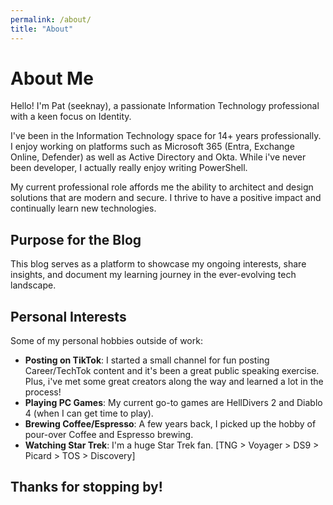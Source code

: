 ```yaml
---
permalink: /about/
title: "About"
---
```


# About Me

Hello! I'm Pat (seeknay), a passionate Information Technology professional with a keen focus on Identity. 

I've been in the Information Technology space for 14+ years professionally.  I enjoy working on platforms such as Microsoft 365 (Entra, Exchange Online, Defender) as well as Active Directory and Okta.  While i've never been developer, I actually really enjoy writing PowerShell.

My current professional role affords me the ability to architect and design solutions that are modern and secure.  I thrive to have a positive impact and continually learn new technologies.

## Purpose for the Blog

This blog serves as a platform to showcase my ongoing interests, share insights, and document my learning journey in the ever-evolving tech landscape.

## Personal Interests

Some of my personal hobbies outside of work:

- **Posting on TikTok**: I started a small channel for fun posting Career/TechTok content and it's been a great public speaking exercise.  Plus, i've met some great creators along the way and learned a lot in the process!
- **Playing PC Games**: My current go-to games are HellDivers 2 and Diablo 4 (when I can get time to play).
- **Brewing Coffee/Espresso**: A few years back, I picked up the hobby of pour-over Coffee and Espresso brewing.
- **Watching Star Trek**: I'm a huge Star Trek fan. [TNG > Voyager > DS9 > Picard > TOS > Discovery]

Thanks for stopping by!
---